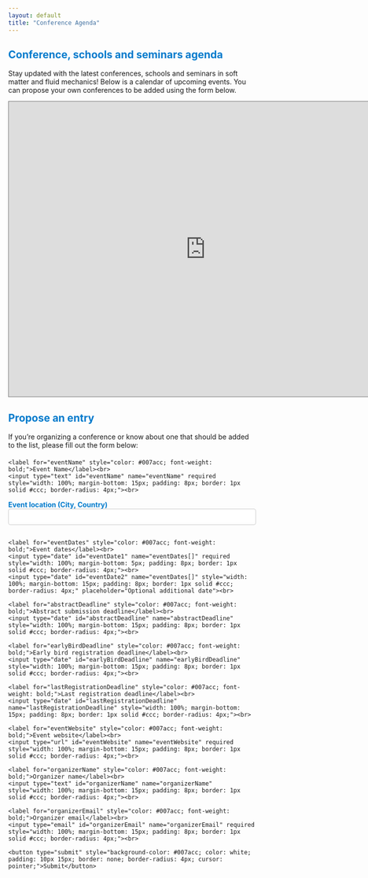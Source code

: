 ```yaml
---
layout: default
title: "Conference Agenda"
---
```


<h2 style="color: #007acc;">Conference, schools and seminars agenda</h2>

Stay updated with the latest conferences, schools and seminars in soft matter and fluid mechanics! Below is a calendar of upcoming events. You can propose your own conferences to be added using the form below.
<iframe src="https://calendar.google.com/calendar/embed?height=800&wkst=2&ctz=Europe%2FParis&showPrint=0&mode=MONTH&hl=en_GB&title=Conferences%2C%20Schools%20and%20Seminars&src=NjNjMjcyMGM5NDNiZmYxMGZlN2ViMGM0NDIwNDk1MzM5ZGU0OTIwZDhhOThlYzgzNmI5M2FjZTJlYzg1OTZlN0Bncm91cC5jYWxlbmRhci5nb29nbGUuY29t&color=%23F6BF26" style="border:solid 1px #777" width="800" height="600" frameborder="0" scrolling="no"></iframe>
  

<h2 style="color: #007acc;">Propose an entry</h2>
<p>If you’re organizing a conference or know about one that should be added to the list, please fill out the form below:</p>

<form action="https://formspree.io/f/manqogqk" method="POST" style="margin-top: 20px;">
      <input type="hidden" name="_redirect" value="https://keiser-sci.github.io/thank-you">
    <input type="hidden" name="_language" value="en">
  
    <label for="eventName" style="color: #007acc; font-weight: bold;">Event Name</label><br>
    <input type="text" id="eventName" name="eventName" required style="width: 100%; margin-bottom: 15px; padding: 8px; border: 1px solid #ccc; border-radius: 4px;"><br>
 
  <label for="eventLocation" style="color: #007acc; font-weight: bold;">Event location (City, Country)</label><br>
    <input type="text" id="eventLocation" name="eventLocation" required style="width: 100%; margin-bottom: 15px; padding: 8px; border: 1px solid #ccc; border-radius: 4px;"><br>

    <label for="eventDates" style="color: #007acc; font-weight: bold;">Event dates</label><br>
    <input type="date" id="eventDate1" name="eventDates[]" required style="width: 100%; margin-bottom: 5px; padding: 8px; border: 1px solid #ccc; border-radius: 4px;"><br>
    <input type="date" id="eventDate2" name="eventDates[]" style="width: 100%; margin-bottom: 15px; padding: 8px; border: 1px solid #ccc; border-radius: 4px;" placeholder="Optional additional date"><br>

    <label for="abstractDeadline" style="color: #007acc; font-weight: bold;">Abstract submission deadline</label><br>
    <input type="date" id="abstractDeadline" name="abstractDeadline" style="width: 100%; margin-bottom: 15px; padding: 8px; border: 1px solid #ccc; border-radius: 4px;"><br>

    <label for="earlyBirdDeadline" style="color: #007acc; font-weight: bold;">Early bird registration deadline</label><br>
    <input type="date" id="earlyBirdDeadline" name="earlyBirdDeadline" style="width: 100%; margin-bottom: 15px; padding: 8px; border: 1px solid #ccc; border-radius: 4px;"><br>

    <label for="lastRegistrationDeadline" style="color: #007acc; font-weight: bold;">Last registration deadline</label><br>
    <input type="date" id="lastRegistrationDeadline" name="lastRegistrationDeadline" style="width: 100%; margin-bottom: 15px; padding: 8px; border: 1px solid #ccc; border-radius: 4px;"><br>

    <label for="eventWebsite" style="color: #007acc; font-weight: bold;">Event website</label><br>
    <input type="url" id="eventWebsite" name="eventWebsite" required style="width: 100%; margin-bottom: 15px; padding: 8px; border: 1px solid #ccc; border-radius: 4px;"><br>

    <label for="organizerName" style="color: #007acc; font-weight: bold;">Organizer name</label><br>
    <input type="text" id="organizerName" name="organizerName" style="width: 100%; margin-bottom: 15px; padding: 8px; border: 1px solid #ccc; border-radius: 4px;"><br>

    <label for="organizerEmail" style="color: #007acc; font-weight: bold;">Organizer email</label><br>
    <input type="email" id="organizerEmail" name="organizerEmail" required style="width: 100%; margin-bottom: 15px; padding: 8px; border: 1px solid #ccc; border-radius: 4px;"><br>

    <button type="submit" style="background-color: #007acc; color: white; padding: 10px 15px; border: none; border-radius: 4px; cursor: pointer;">Submit</button>
</form>
